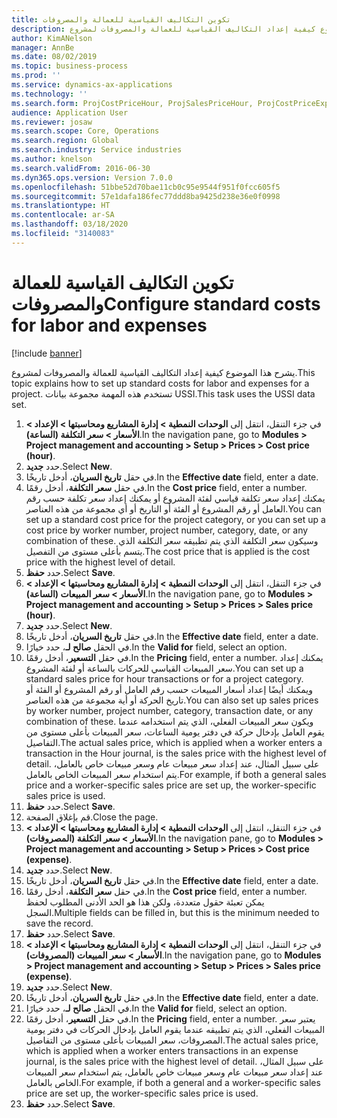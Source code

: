 ```yaml
---
title: تكوين التكاليف القياسية للعمالة والمصروفات
description: يشرح هذا الموضوع كيفية إعداد التكاليف القياسية للعمالة والمصروفات لمشروع.
author: KimANelson
manager: AnnBe
ms.date: 08/02/2019
ms.topic: business-process
ms.prod: ''
ms.service: dynamics-ax-applications
ms.technology: ''
ms.search.form: ProjCostPriceHour, ProjSalesPriceHour, ProjCostPriceExpense, ProjSalesPriceCost
audience: Application User
ms.reviewer: josaw
ms.search.scope: Core, Operations
ms.search.region: Global
ms.search.industry: Service industries
ms.author: knelson
ms.search.validFrom: 2016-06-30
ms.dyn365.ops.version: Version 7.0.0
ms.openlocfilehash: 51bbe52d70bae11cb0c95e9544f951f0fcc605f5
ms.sourcegitcommit: 57e1dafa186fec77ddd8ba9425d238e36e0f0998
ms.translationtype: HT
ms.contentlocale: ar-SA
ms.lasthandoff: 03/18/2020
ms.locfileid: "3140083"
---
```

# <a name="configure-standard-costs-for-labor-and-expenses"></a><span data-ttu-id="a1989-103">تكوين التكاليف القياسية للعمالة والمصروفات</span><span class="sxs-lookup"><span data-stu-id="a1989-103">Configure standard costs for labor and expenses</span></span>

[!include [banner](../../includes/banner.md)]

<span data-ttu-id="a1989-104">يشرح هذا الموضوع كيفية إعداد التكاليف القياسية للعمالة والمصروفات لمشروع.</span><span class="sxs-lookup"><span data-stu-id="a1989-104">This topic explains how to set up standard costs for labor and expenses for a project.</span></span> <span data-ttu-id="a1989-105">تستخدم هذه المهمة مجموعة بيانات USSI.</span><span class="sxs-lookup"><span data-stu-id="a1989-105">This task uses the USSI data set.</span></span>

1. <span data-ttu-id="a1989-106">في جزء التنقل، انتقل إلى **الوحدات النمطية > إدارة المشاريع ومحاسبتها > الإعداد > الأسعار > سعر التكلفة (الساعة)‬‬**.</span><span class="sxs-lookup"><span data-stu-id="a1989-106">In the navigation pane, go to **Modules > Project management and accounting > Setup > Prices > Cost price (hour)**.</span></span>
2. <span data-ttu-id="a1989-107">حدد **جديد**.</span><span class="sxs-lookup"><span data-stu-id="a1989-107">Select **New**.</span></span>
3. <span data-ttu-id="a1989-108">في حقل **تاريخ السريان**، أدخل تاريخًا.</span><span class="sxs-lookup"><span data-stu-id="a1989-108">In the **Effective date** field, enter a date.</span></span>
4. <span data-ttu-id="a1989-109">في حقل **سعر التكلفة**، أدخل رقمًا.</span><span class="sxs-lookup"><span data-stu-id="a1989-109">In the **Cost price** field, enter a number.</span></span> <span data-ttu-id="a1989-110">يمكنك إعداد سعر تكلفة قياسي لفئة المشروع أو يمكنك إعداد سعر تكلفة حسب رقم العامل أو رقم المشروع أو الفئة أو التاريخ أو أي مجموعة من هذه العناصر.</span><span class="sxs-lookup"><span data-stu-id="a1989-110">You can set up a standard cost price for the project category, or you can set up a cost price by worker number, project number, category, date, or any combination of these.</span></span> <span data-ttu-id="a1989-111">وسيكون سعر التكلفة الذي يتم تطبيقه سعر التكلفة الذي يتسم بأعلى مستوى من التفصيل.</span><span class="sxs-lookup"><span data-stu-id="a1989-111">The cost price that is applied is the cost price with the highest level of detail.</span></span>  
5. <span data-ttu-id="a1989-112">حدد **حفظ**.</span><span class="sxs-lookup"><span data-stu-id="a1989-112">Select **Save**.</span></span>
6. <span data-ttu-id="a1989-113">في جزء التنقل، انتقل إلى **الوحدات النمطية > إدارة المشاريع ومحاسبتها > الإعداد > الأسعار > سعر المبيعات (الساعة)‬‬**.</span><span class="sxs-lookup"><span data-stu-id="a1989-113">In the navigation pane, go to **Modules > Project management and accounting > Setup > Prices > Sales price (hour)**.</span></span>
7. <span data-ttu-id="a1989-114">حدد **جديد**.</span><span class="sxs-lookup"><span data-stu-id="a1989-114">Select **New**.</span></span>
8. <span data-ttu-id="a1989-115">في حقل **تاريخ السريان**، أدخل تاريخًا.</span><span class="sxs-lookup"><span data-stu-id="a1989-115">In the **Effective date** field, enter a date.</span></span>
9. <span data-ttu-id="a1989-116">في الحقل **صالح لـ**، حدد خيارًا.</span><span class="sxs-lookup"><span data-stu-id="a1989-116">In the **Valid for** field, select an option.</span></span>
10. <span data-ttu-id="a1989-117">في حقل **التسعير‬**، أدخل رقمًا.</span><span class="sxs-lookup"><span data-stu-id="a1989-117">In the **Pricing** field, enter a number.</span></span> <span data-ttu-id="a1989-118">يمكنك إعداد سعر المبيعات القياسي للحركات بالساعة أو لفئة المشروع.</span><span class="sxs-lookup"><span data-stu-id="a1989-118">You can set up a standard sales price for hour transactions or for a project category.</span></span> <span data-ttu-id="a1989-119">ويمكنك أيضًا إعداد أسعار المبيعات حسب رقم العامل أو رقم المشروع أو الفئة أو تاريخ الحركة أو أية مجموعة من هذه العناصر.</span><span class="sxs-lookup"><span data-stu-id="a1989-119">You can also set up sales prices by worker number, project number, category, transaction date, or any combination of these.</span></span> <span data-ttu-id="a1989-120">ويكون سعر المبيعات الفعلي، الذي يتم استخدامه عندما يقوم العامل بإدخال حركة في دفتر يومية الساعات، سعر المبيعات بأعلى مستوى من التفاصيل.</span><span class="sxs-lookup"><span data-stu-id="a1989-120">The actual sales price, which is applied when a worker enters a transaction in the Hour journal, is the sales price with the highest level of detail.</span></span> <span data-ttu-id="a1989-121">على سبيل المثال، عند إعداد سعر مبيعات عام وسعر مبيعات خاص بالعامل، يتم استخدام سعر المبيعات الخاص بالعامل.</span><span class="sxs-lookup"><span data-stu-id="a1989-121">For example, if both a general sales price and a worker-specific sales price are set up, the worker-specific sales price is used.</span></span>  
11. <span data-ttu-id="a1989-122">حدد **حفظ**.</span><span class="sxs-lookup"><span data-stu-id="a1989-122">Select **Save**.</span></span>
12. <span data-ttu-id="a1989-123">قم بإغلاق الصفحة.</span><span class="sxs-lookup"><span data-stu-id="a1989-123">Close the page.</span></span>
13. <span data-ttu-id="a1989-124">في جزء التنقل، انتقل إلى **الوحدات النمطية > إدارة المشاريع ومحاسبتها > الإعداد > الأسعار > سعر التكلفة (المصروفات)‬‬**.</span><span class="sxs-lookup"><span data-stu-id="a1989-124">In the navigation pane, go to **Modules > Project management and accounting > Setup > Prices > Cost price (expense)**.</span></span>
14. <span data-ttu-id="a1989-125">حدد **جديد**.</span><span class="sxs-lookup"><span data-stu-id="a1989-125">Select **New**.</span></span>
15. <span data-ttu-id="a1989-126">في حقل **تاريخ السريان**، أدخل تاريخًا.</span><span class="sxs-lookup"><span data-stu-id="a1989-126">In the **Effective date** field, enter a date.</span></span>
16. <span data-ttu-id="a1989-127">في حقل **سعر التكلفة**، أدخل رقمًا.</span><span class="sxs-lookup"><span data-stu-id="a1989-127">In the **Cost price** field, enter a number.</span></span> <span data-ttu-id="a1989-128">يمكن تعبئة حقول متعددة، ولكن هذا هو الحد الأدنى المطلوب لحفظ السجل.</span><span class="sxs-lookup"><span data-stu-id="a1989-128">Multiple fields can be filled in, but this is the minimum needed to save the record.</span></span>  
17. <span data-ttu-id="a1989-129">حدد **حفظ**.</span><span class="sxs-lookup"><span data-stu-id="a1989-129">Select **Save**.</span></span>
18. <span data-ttu-id="a1989-130">في جزء التنقل، انتقل إلى **الوحدات النمطية > إدارة المشاريع ومحاسبتها > الإعداد > الأسعار > سعر المبيعات (المصروفات)‬‬**.</span><span class="sxs-lookup"><span data-stu-id="a1989-130">In the navigation pane, go to **Modules > Project management and accounting > Setup > Prices > Sales price (expense)**.</span></span>
19. <span data-ttu-id="a1989-131">حدد **جديد**.</span><span class="sxs-lookup"><span data-stu-id="a1989-131">Select **New**.</span></span>
20. <span data-ttu-id="a1989-132">في حقل **تاريخ السريان**، أدخل تاريخًا.</span><span class="sxs-lookup"><span data-stu-id="a1989-132">In the **Effective date** field, enter a date.</span></span>
21. <span data-ttu-id="a1989-133">في الحقل **صالح لـ**، حدد خيارًا.</span><span class="sxs-lookup"><span data-stu-id="a1989-133">In the **Valid for** field, select an option.</span></span>
22. <span data-ttu-id="a1989-134">في حقل **التسعير‬**، أدخل رقمًا.</span><span class="sxs-lookup"><span data-stu-id="a1989-134">In the **Pricing** field, enter a number.</span></span> <span data-ttu-id="a1989-135">يعتبر سعر المبيعات الفعلي، الذي يتم تطبيقه عندما يقوم العامل بإدخال الحركات في دفتر يومية المصروفات، سعر المبيعات بأعلى مستوى من التفاصيل.</span><span class="sxs-lookup"><span data-stu-id="a1989-135">The actual sales price, which is applied when a worker enters transactions in an expense journal, is the sales price with the highest level of detail.</span></span> <span data-ttu-id="a1989-136">على سبيل المثال، عند إعداد سعر مبيعات عام وسعر مبيعات خاص بالعامل، يتم استخدام سعر المبيعات الخاص بالعامل.</span><span class="sxs-lookup"><span data-stu-id="a1989-136">For example, if both a general and a worker-specific sales price are set up, the worker-specific sales price is used.</span></span>  
23. <span data-ttu-id="a1989-137">حدد **حفظ**.</span><span class="sxs-lookup"><span data-stu-id="a1989-137">Select **Save**.</span></span>

